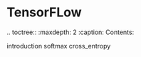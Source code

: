TensorFLow
==========


.. toctree::
   :maxdepth: 2
   :caption: Contents:

   introduction
   softmax
   cross_entropy
